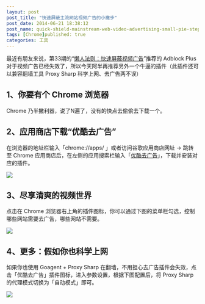 ```yaml
---
layout: post
post_title: "快速屏蔽主流网站视频广告的小撇步"
post_date: 2014-06-21 18:38:12
post_name: quick-shield-mainstream-web-video-advertising-small-pie-steps
tags: [Chrome]published: true
categories: 工具
---
```


最近有朋友来说，第33期的“[懒人法则：快速屏蔽视频广告](http://www.banpie.info/how-to-block-video-ads/)”推荐的 Adblock Plus 对于视频广告已经失效了，所以今天阿半再推荐另外一个牛逼的插件（此插件还可以兼容翻墙工具 Proxy Sharp 科学上网、去广告两不误）

## 1、你要有个 Chrome 浏览器

Chrome 乃半撇利器，说了N遍了，没有的快点去偷偷去下载一个。

## 2、应用商店下载“优酷去广告”

在浏览器的地址栏输入「chrome://apps/ 」或者访问谷歌应用商店网址 -&gt; 跳转至 Chrome 应用商店后，在左侧的应用搜索栏输入「[优酷去广告](https://chrome.google.com/webstore/detail/%E4%BC%98%E9%85%B7%E5%8E%BB%E5%B9%BF%E5%91%8A-%E6%8F%92%E4%BB%B6%E5%B7%B2%E6%94%AF%E6%8C%81%E4%BC%98%E9%85%B7%E3%80%81%E5%9C%9F%E8%B1%86%E3%80%81%E7%88%B1%E5%A5%87%E8%89%BA%E3%80%81%E4%B9%90%E8%A7%86%E7%BD%91%E3%80%81/peddmpbdeelbhgfjnmlkfgeddigonncm?hl=zh-CN)」，下载并安装对应的插件。

![](http://mmbiz.qpic.cn/mmbiz/z3T1vlHdIXicl9WlBu1UhqeEvd7gaTOv1X8Vc9azIv6N81FU8dq7SNiabl33e63xAibg7QiaQDiaCZJ4Q6AiaB5lRiaMg/0)

## 3、尽享清爽的视频世界

点击在 Chrome 浏览器右上角的插件图标，你可以通过下图的菜单栏勾选，控制哪些网站需要去广告，哪些网站不需要。

![](http://mmbiz.qpic.cn/mmbiz/z3T1vlHdIXicl9WlBu1UhqeEvd7gaTOv1VOTsG4TV1K4LqVia6MKY0w7eibGBow7B7fvgJ8ibsBMnFt6JkvJjxJxnw/0)

## 4、更多：假如你也科学上网

如果你也使用 Goagent + Proxy Sharp 在翻墙，不用担心去广告插件会失效，点击「优酷去广告」插件图标，进入参数设置，根据下图配置后，将 Proxy Sharp 的代理模式切换为「自动模式」即可。

![](http://mmbiz.qpic.cn/mmbiz/z3T1vlHdIXicl9WlBu1UhqeEvd7gaTOv1icPVYXd3ZdVSvKicPPaxiacW5agviaZFzRSOMEY9ULPMG24sHfhEDzOlHg/0)